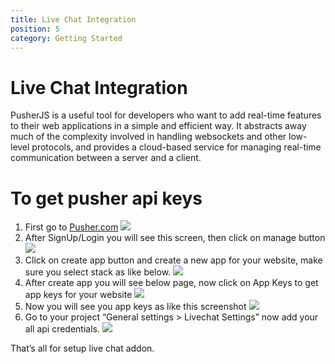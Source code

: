 ```yaml
---
title: Live Chat Integration
position: 5
category: Getting Started
---
```


# Live Chat Integration

PusherJS is a useful tool for developers who want to add real-time features to their web applications in a simple and efficient way. It abstracts away much of the complexity involved in handling websockets and other low-level protocols, and provides a cloud-based service for managing real-time communication between a server and a client.

# To get pusher api keys

1. First go to [Pusher.com](https://pusher.com/)
   ![](/docs/schooling/pusher-s1.png)
2. After SignUp/Login you will see this screen, then click on manage button
   ![](/docs/schooling/pusher-s2.png)
3. Click on create app button and create a new app for your website, make sure you select stack as like below.
   ![](/docs/schooling/pusher-s3.png)
4. After create app you will see below page, now click on App Keys to get app keys for your website
   ![](/docs/schooling/pusher-s4.png)
5. Now you will see you app keys as like this screenshot
   ![](/docs/schooling/pusher-s5.png)
6. Go to your project “General settings > Livechat Settings” now add your all api credentials.
   ![](/docs/schooling/pusher-s6.png)

That’s all for setup live chat addon.
